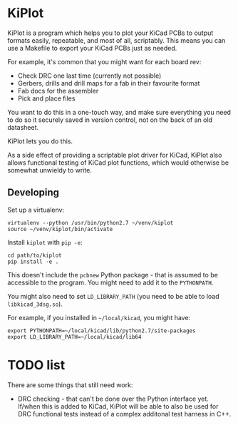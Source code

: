 # KiPlot

KiPlot is a program which helps you to plot your KiCad PCBs to output
formats easily, repeatable, and most of all, scriptably. This means you
can use a Makefile to export your KiCad PCBs just as needed.

For example, it's common that you might want for each board rev:

* Check DRC one last time (currently not possible)
* Gerbers, drills and drill maps for a fab in their favourite format
* Fab docs for the assembler
* Pick and place files

You want to do this in a one-touch way, and make sure everything you need to
do so it securely saved in version control, not on the back of an old
datasheet.

KiPlot lets you do this.

As a side effect of providing a scriptable plot driver for KiCad, KiPlot also
allows functional testing of KiCad plot functions, which would otherwise be 
somewhat unwieldy to write.

## Developing

Set up a virtualenv:

```
virtualenv --python /usr/bin/python2.7 ~/venv/kiplot
source ~/venv/kiplot/bin/activate
```

Install `kiplot` with `pip -e`:

```
cd path/to/kiplot
pip install -e .
```

This doesn't include the `pcbnew` Python package - that is assumed to
be accessible to the program. You might need to add it to the `PYTHONPATH`.

You might also need to set `LD_LIBRARY_PATH` (you need to be able to load
`libkicad_3dsg.so`).

For example, if you installed in `~/local/kicad`, you might have:

```
export PYTHONPATH=~/local/kicad/lib/python2.7/site-packages
export LD_LIBRARY_PATH=~/local/kicad/lib64
```

# TODO list

There are some things that still need work:

* DRC checking - that can't be done over the Python interface yet. If/when
  this is added to KiCad, KiPlot will be able to also be used for DRC
  functional tests instead of a complex additonal test harness in C++.